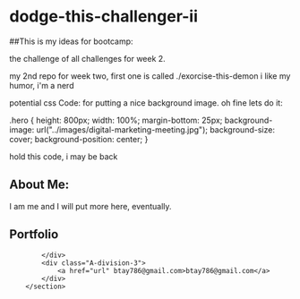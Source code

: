 # dodge-this-challenger-ii

##This is my ideas for bootcamp:

the challenge of all challenges for week 2.

my 2nd repo for week two, first one is called ./exorcise-this-demon
i like my humor, i'm a nerd

potential css Code: for putting a nice background image. oh fine lets do it:

.hero {
    height: 800px;
    width: 100%;
    margin-bottom: 25px;
    background-image: url("../images/digital-marketing-meeting.jpg");
    background-size: cover;
    background-position: center;
}

hold this code, i may be back
<section class="sub-container">
            <div class="divide-this">
                <h2>About Me:</h2>
            </div>
            <div class="A-division-1">
                <p>I am me and I will put more here, eventually.</p>
            </div>
            <div class="A-division-2"></div>
            <div class="divided-it-is">
                <h2>Portfolio</h2>
            </div>
           
            </div>
            <div class="A-division-3">
                <a href="url" btay786@gmail.com>btay786@gmail.com</a>
            </div>
        </section>